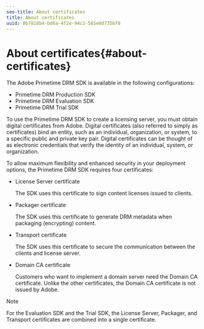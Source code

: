 ```yaml
---
seo-title: About certificates
title: About certificates
uuid: 0b7818b4-bd6a-4f2e-94c2-565e0d735bf8
---
```


# About certificates{#about-certificates}

The Adobe Primetime DRM SDK is available in the following configurations:

* Primetime DRM Production SDK 
* Primetime DRM Evaluation SDK 
* Primetime DRM Trial SDK

To use the Primetime DRM SDK to create a licensing server, you must obtain digital certificates from Adobe. Digital certificates (also referred to simply as certificates) bind an entity, such as an individual, organization, or system, to a specific public and private key pair. Digital certificates can be thought of as electronic credentials that verify the identity of an individual, system, or organization.

To allow maximum flexibility and enhanced security in your deployment options, the Primetime DRM SDK requires four certificates:

* License Server certificate

  The SDK uses this certificate to sign content licenses issued to clients. 
* Packager certificate

  The SDK uses this certificate to generate DRM metadata when packaging (encrypting) content. 
* Transport certificate

  The SDK uses this certificate to secure the communication between the clients and license server. 
* Domain CA certificate

  Customers who want to implement a domain server need the Domain CA certificate. Unlike the other certificates, the Domain CA certificate is not issued by Adobe.

>[!NOTE]
>
>For the Evaluation SDK and the Trial SDK, the License Server, Packager, and Transport certificates are combined into a single certificate.

